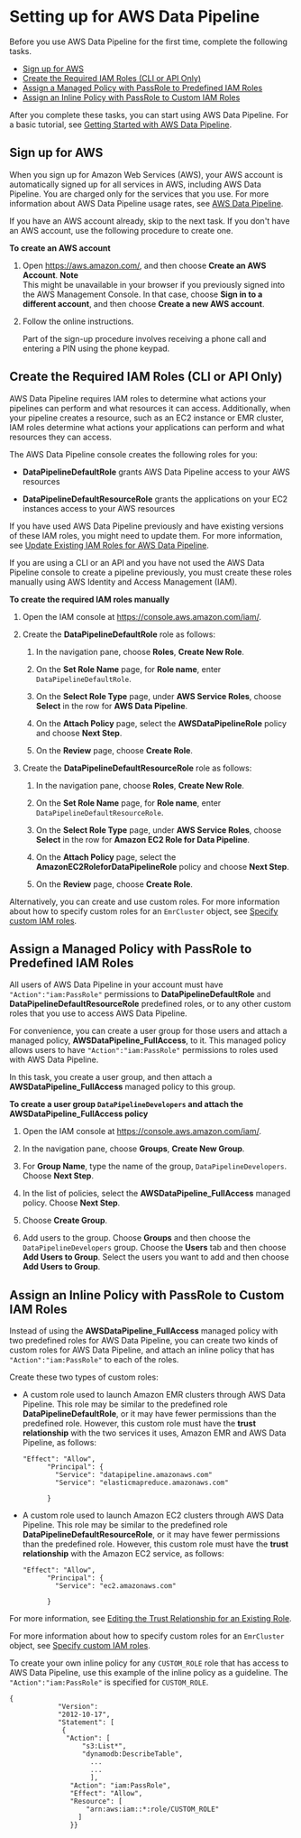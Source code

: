# Setting up for AWS Data Pipeline<a name="dp-get-setup"></a>

Before you use AWS Data Pipeline for the first time, complete the following tasks\.


+ [Sign up for AWS](#dp-sign-up)
+ [Create the Required IAM Roles \(CLI or API Only\)](#dp-iam-roles-new)
+ [Assign a Managed Policy with PassRole to Predefined IAM Roles](#dp-iam-create-user-groups)
+ [Assign an Inline Policy with PassRole to Custom IAM Roles](#dp-iam-inline-policy-passRole)

After you complete these tasks, you can start using AWS Data Pipeline\. For a basic tutorial, see [Getting Started with AWS Data Pipeline](dp-getting-started.md)\.

## Sign up for AWS<a name="dp-sign-up"></a>

When you sign up for Amazon Web Services \(AWS\), your AWS account is automatically signed up for all services in AWS, including AWS Data Pipeline\. You are charged only for the services that you use\. For more information about AWS Data Pipeline usage rates, see [AWS Data Pipeline](http://aws.amazon.com/datapipeline/)\.

If you have an AWS account already, skip to the next task\. If you don't have an AWS account, use the following procedure to create one\.

**To create an AWS account**

1. Open [https://aws\.amazon\.com/](https://aws.amazon.com/), and then choose **Create an AWS Account**\.
**Note**  
This might be unavailable in your browser if you previously signed into the AWS Management Console\. In that case, choose **Sign in to a different account**, and then choose **Create a new AWS account**\.

1. Follow the online instructions\.

   Part of the sign\-up procedure involves receiving a phone call and entering a PIN using the phone keypad\.

## Create the Required IAM Roles \(CLI or API Only\)<a name="dp-iam-roles-new"></a>

AWS Data Pipeline requires IAM roles to determine what actions your pipelines can perform and what resources it can access\. Additionally, when your pipeline creates a resource, such as an EC2 instance or EMR cluster, IAM roles determine what actions your applications can perform and what resources they can access\.

The AWS Data Pipeline console creates the following roles for you:

+ **DataPipelineDefaultRole** grants AWS Data Pipeline access to your AWS resources

+ **DataPipelineDefaultResourceRole** grants the applications on your EC2 instances access to your AWS resources

If you have used AWS Data Pipeline previously and have existing versions of these IAM roles, you might need to update them\. For more information, see [Update Existing IAM Roles for AWS Data Pipeline](dp-iam-roles.md#dp-iam-existing-accounts)\.

If you are using a CLI or an API and you have not used the AWS Data Pipeline console to create a pipeline previously, you must create these roles manually using AWS Identity and Access Management \(IAM\)\.

**To create the required IAM roles manually**

1. Open the IAM console at [https://console\.aws\.amazon\.com/iam/](https://console.aws.amazon.com/iam/)\.

1. Create the **DataPipelineDefaultRole** role as follows:

   1. In the navigation pane, choose **Roles**, **Create New Role**\.

   1. On the **Set Role Name** page, for **Role name**, enter `DataPipelineDefaultRole`\.

   1. On the **Select Role Type** page, under **AWS Service Roles**, choose **Select** in the row for **AWS Data Pipeline**\.

   1. On the **Attach Policy** page, select the **AWSDataPipelineRole** policy and choose **Next Step**\.

   1. On the **Review** page, choose **Create Role**\.

1. Create the **DataPipelineDefaultResourceRole** role as follows:

   1. In the navigation pane, choose **Roles**, **Create New Role**\.

   1. On the **Set Role Name** page, for **Role name**, enter `DataPipelineDefaultResourceRole`\.

   1. On the **Select Role Type** page, under **AWS Service Roles**, choose **Select** in the row for **Amazon EC2 Role for Data Pipeline**\.

   1. On the **Attach Policy** page, select the **AmazonEC2RoleforDataPipelineRole** policy and choose **Next Step**\.

   1. On the **Review** page, choose **Create Role**\.

Alternatively, you can create and use custom roles\. For more information about how to specify custom roles for an `EmrCluster` object, see [Specify custom IAM roles](dp-object-emrcluster.md#example4)\.

## Assign a Managed Policy with PassRole to Predefined IAM Roles<a name="dp-iam-create-user-groups"></a>

All users of AWS Data Pipeline in your account must have `"Action":"iam:PassRole"` permissions to **DataPipelineDefaultRole** and **DataPipelineDefaultResourceRole** predefined roles, or to any other custom roles that you use to access AWS Data Pipeline\. 

For convenience, you can create a user group for those users and attach a managed policy, **AWSDataPipeline\_FullAccess**, to it\. This managed policy allows users to have `"Action":"iam:PassRole"` permissions to roles used with AWS Data Pipeline\.

In this task, you create a user group, and then attach a **AWSDataPipeline\_FullAccess** managed policy to this group\. 

**To create a user group `DataPipelineDevelopers` and attach the **AWSDataPipeline\_FullAccess** policy**

1. Open the IAM console at [https://console\.aws\.amazon\.com/iam/](https://console.aws.amazon.com/iam/)\.

1. In the navigation pane, choose **Groups**, **Create New Group**\.

1. For **Group Name**, type the name of the group, `DataPipelineDevelopers`\. Choose **Next Step**\.

1. In the list of policies, select the **AWSDataPipeline\_FullAccess** managed policy\. Choose **Next Step**\.

1. Choose **Create Group**\.

1. Add users to the group\. Choose **Groups** and then choose the `DataPipelineDevelopers` group\. Choose the **Users** tab and then choose **Add Users to Group**\. Select the users you want to add and then choose **Add Users to Group**\.

## Assign an Inline Policy with PassRole to Custom IAM Roles<a name="dp-iam-inline-policy-passRole"></a>

Instead of using the **AWSDataPipeline\_FullAccess** managed policy with two predefined roles for AWS Data Pipeline, you can create two kinds of custom roles for AWS Data Pipeline, and attach an inline policy that has `"Action":"iam:PassRole"` to each of the roles\. 

Create these two types of custom roles: 

+ A custom role used to launch Amazon EMR clusters through AWS Data Pipeline\. This role may be similar to the predefined role **DataPipelineDefaultRole**, or it may have fewer permissions than the predefined role\. However, this custom role must have the **trust relationship** with the two services it uses, Amazon EMR and AWS Data Pipeline, as follows: 

  ```
  "Effect": "Allow",
        "Principal": {
          "Service": "datapipeline.amazonaws.com"
          "Service": "elasticmapreduce.amazonaws.com"
   
        }
  ```

+ A custom role used to launch Amazon EC2 clusters through AWS Data Pipeline\. This role may be similar to the predefined role **DataPipelineDefaultResourceRole**, or it may have fewer permissions than the predefined role\. However, this custom role must have the **trust relationship** with the Amazon EC2 service, as follows:

  ```
  "Effect": "Allow",
        "Principal": {
          "Service": "ec2.amazonaws.com"
   
        }
  ```

For more information, see [Editing the Trust Relationship for an Existing Role](http://docs.aws.amazon.com/directoryservice/latest/admin-guide/edit_trust.html)\.

For more information about how to specify custom roles for an `EmrCluster` object, see [Specify custom IAM roles](dp-object-emrcluster.md#example4)\.

To create your own inline policy for any `CUSTOM_ROLE` role that has access to AWS Data Pipeline, use this example of the inline policy as a guideline\. The `"Action":"iam:PassRole"` is specified for `CUSTOM_ROLE`\.

```
{ 
            "Version": 
            "2012-10-17", 
            "Statement": [ 
             { 
              "Action": [ 
                  "s3:List*", 
                  "dynamodb:DescribeTable",
                    ... 
                    ... 
                    ], 
               "Action": "iam:PassRole", 
               "Effect": "Allow", 
               "Resource": [ 
                   "arn:aws:iam::*:role/CUSTOM_ROLE"
                 ] 
               }}
```